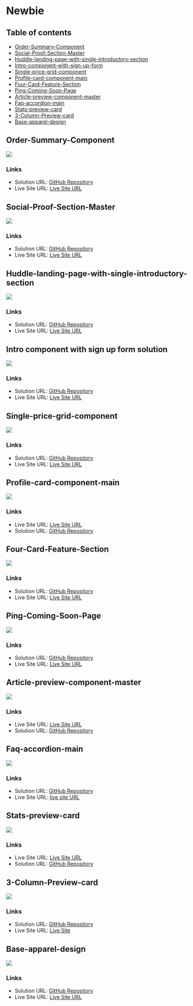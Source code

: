 # Newbie
## Table of contents
- [Order-Summary-Component](#Order-Summary-Component)
- [Social-Proof-Section-Master](#Social-Proof-Section-Master)
- [Huddle-landing-page-with-single-introductory-section](#Huddle-landing-page-with-single-introductory-section)
- [Intro-component-with-sign-up-form](Intro-component-with-sign-up-form-solution)
- [Single-price-grid-component](Single-price-grid-component)
- [Profile-card-component-main](Profile-card-component-main)
- [Four-Card-Feature-Section](Four-Card-Feature-Section)
- [Ping-Coming-Soon-Page](Ping-Coming-Soon-Page)
- [Article-preview-component-master](Article-preview-component-master)
- [Faq-accordion-main](Faq-accordion-main)
- [Stats-preview-card](Stats-preview-card)
- [3-Column-Preview-card](3-Column-Preview-card)
- [Base-apparel-design](Base-apparel-design)

## Order-Summary-Component
![](./Screenshot.png)
### Links
- Solution URL: [GitHub Repository](https://github.com/Codedzephyr/order-summary-component-main)
- Live Site URL: [Live Site URL](https://tender-kilby-4c1bb5.netlify.app/)

## Social-Proof-Section-Master
![](./Screenshot1.jpeg)
### Links
- Solution URL: [GitHub Repository ](https://github.com/Codedzephyr/Social-proof-section-master)
- Live Site URL: [Live Site URL](https://nostalgic-wilson-24c329.netlify.app/)

## Huddle-landing-page-with-single-introductory-section
![](./Screenshot1.png)
### Links
- Solution URL: [GitHub Repository](https://github.com/Codedzephyr/Hubble-landing-page-with-single-introductory-section)
- Live Site URL: [Live Site URL](https://optimistic-pike-b602f6.netlify.app/)

## Intro component with sign up form solution
![](./Screenshot3.jpeg)
### Links
- Solution URL: [GitHub Repository](https://github.com/Codedzephyr/Intro-compoenent-with-SignUp-form)
- Live Site URL: [Live Site URL](https://kind-lamarr-2c7891.netlify.app/)

## Single-price-grid-component
![](./Screenshot4.jpeg)
### Links
- Solution URL: [GitHub Repository](https://github.com/Codedzephyr/single-price-grid-component-master)
- Live Site URL: [Live Site URL](https://brave-goldwasser-0bdf08.netlify.app/)

## Profile-card-component-main
![](./Screenshot5.jpeg)
### Links
- Live Site URL: [Live Site URL](https://elastic-beaver-5e0f4b.netlify.app/)
- Solution URL: [GitHub Repository](https://github.com/Codedzephyr/Profile-card-component-main)

## Four-Card-Feature-Section
![](./Screenshot6.jpeg)
### Links
- Solution URL: [GitHub Repository](https://github.com/Codedzephyr/Four-Card-Feature-section)
- Live Site URL: [Live Site URL](https://tender-bell-e93747.netlify.app/)

## Ping-Coming-Soon-Page
![](./Screenshot7.jpg)
### Links
- Solution URL: [GitHub Repository](https://github.com/Codedzephyr/ping-coming-soon-page-master)
- Live Site URL: [Live Site URL](https://epic-carson-9c172a.netlify.app/)

## Article-preview-component-master
![](./Screenshot8.jpeg)
### Links
- Live Site URL: [Live Site URL](https://priceless-johnson-d286b9.netlify.app/)
- Solution URL: [GitHub Repository](https://github.com/Codedzephyr/article-preview-component-master/edit/main/README.md)

## Faq-accordion-main
![](./Screenshot9.jpeg)
### Links
- Solution URL: [GitHub Repository](https://github.com/Codedzephyr/faq-accordion-card-main)
- Live Site URL: [live site URL](https://eloquent-aryabhata-ab5c36.netlify.app/)

## Stats-preview-card
![](./Screenshot2.png)
### Links
- Live Site URL: [Live Site URL](https://amazing-ritchie-b68fed.netlify.app/)
- Solution URL: [GitHub Repository](https://github.com/Codedzephyr/Stats-preview-card)

## 3-Column-Preview-card
![](./Screenshot3.png)
### Links
- Solution URL: [GitHub Repository](https://github.com/Codedzephyr/3-Column-Preview-card)
- Live Site URL: [Live Site](https://sleepy-bose-c3c763.netlify.app/)

## Base-apparel-design
![](./Screenshot10.jpeg)
### Links
- Solution URL: [GitHub Repository](https://github.com/Codedzephyr/Base-apparel-design)
- Live Site URL: [Live Site URL](https://modest-euclid-02fded.netlify.app/)
